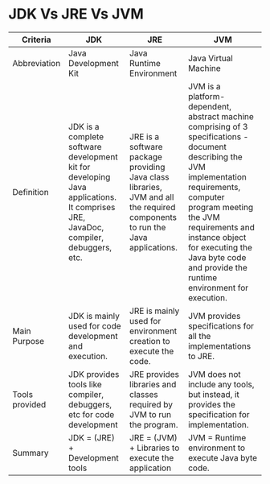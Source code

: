 # JDK Vs JRE Vs JVM

| Criteria | JDK  | JRE | JVM |
| --- | --- | --- | --- |
| Abbreviation | Java Development Kit | Java Runtime Environment | Java Virtual Machine |
| Definition | JDK is a complete software development kit for developing Java applications. It comprises JRE, JavaDoc, compiler, debuggers, etc. | JRE is a software package providing Java class libraries, JVM and all the required components to run the Java applications. | JVM is a platform-dependent, abstract machine comprising of 3 specifications - document describing the JVM implementation requirements, computer program meeting the JVM requirements and instance object for executing the Java byte code and provide the runtime environment for execution. |
| Main Purpose | JDK is mainly used for code development and execution. | JRE is mainly used for environment creation to execute the code. | JVM provides specifications for all the implementations to JRE. |
| Tools provided | JDK provides tools like compiler, debuggers, etc for code development | JRE provides libraries and classes required by JVM to run the program. | JVM does not include any tools, but instead, it provides the specification for implementation. |
| Summary | JDK = (JRE) + Development tools | JRE = (JVM) + Libraries to execute the application | JVM = Runtime environment to execute Java byte code. |